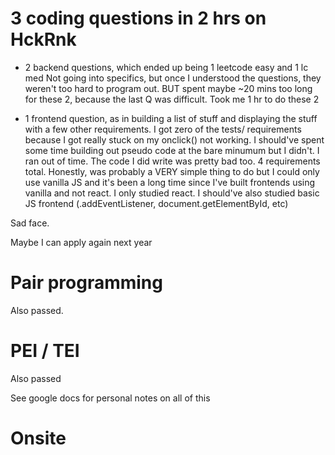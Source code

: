 

# 3 coding questions in 2 hrs on HckRnk

- 2 backend questions, which ended up being 1 leetcode easy and 1 lc med 
Not going into specifics, but once I understood the questions, they weren't too 
hard to program out. 
BUT spent maybe ~20 mins too long for these 2, because the last Q was
difficult. Took me 1 hr to do these 2

- 1 frontend question, as in building a list of stuff and displaying
the stuff with a few other requirements. I got zero of the tests/ requirements
because I got really stuck on my onclick() not working. 
I should've spent some time building out pseudo code at the bare minumum
but I didn't. I ran out of time. 
The code I did write was pretty bad too. 
4 requirements total. Honestly, was probably a VERY simple thing to do
but I could only use vanilla JS and it's been a long time since
I've built frontends using vanilla and not react. 
I only studied react. I should've also studied basic JS frontend 
(.addEventListener, document.getElementById, etc)

Sad face. 

Maybe I can apply again next year


# Pair programming

Also passed. 

# PEI / TEI 

Also passed

See google docs for personal notes on all of this 

# Onsite
